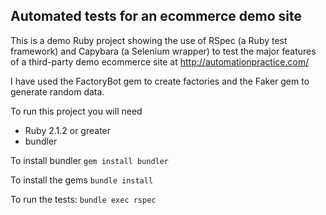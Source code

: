 ## Automated tests for an ecommerce demo site

This is a demo Ruby project showing the use of RSpec (a Ruby test framework)  and Capybara (a Selenium wrapper) to test the major features of a third-party demo ecommerce site at http://automationpractice.com/

I have used the FactoryBot gem to create factories and the Faker gem to generate random data.

To run this project you will need
* Ruby 2.1.2 or greater
* bundler

To install bundler
```gem install bundler```

To install the gems
```bundle install```

To run the tests:
```bundle exec rspec```

